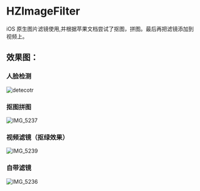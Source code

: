 # HZImageFilter
iOS 原生图片滤镜使用,并根据苹果文档尝试了抠图，拼图。最后再把滤镜添加到视频上。
## 效果图：
### 人脸检测

![detecotr](http://7xiym9.com1.z0.glb.clouddn.com/detectorEye.gif?imageView2/4/w/300)



### 抠图拼图

![IMG_5237](http://7xiym9.com1.z0.glb.clouddn.com/pingtu.png?imageView2/4/w/300)

### 视频滤镜（抠绿效果）

![IMG_5239](http://7xiym9.com1.z0.glb.clouddn.com/IMG_5239.JPG?imageView2/4/w/300)

### 自带滤镜

![IMG_5236](http://7xiym9.com1.z0.glb.clouddn.com/IMG_5236.JPG?imageView2/4/w/300)

